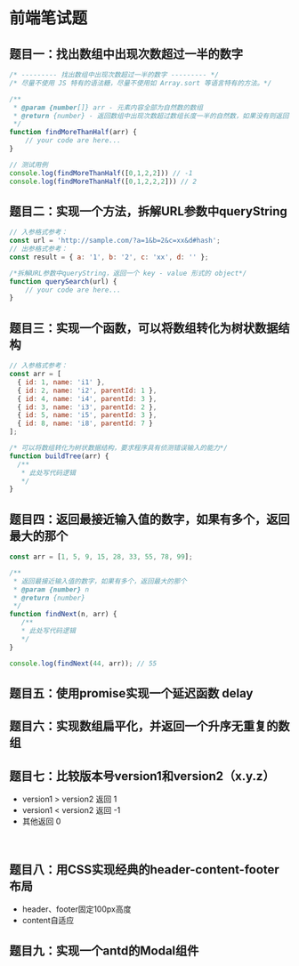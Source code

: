 # 前端笔试题

## 题目一：找出数组中出现次数超过一半的数字
```javascript
/* --------- 找出数组中出现次数超过一半的数字 --------- */
/* 尽量不使用 JS 特有的语法糖，尽量不使用如 Array.sort 等语言特有的方法。*/

/**
 * @param {number[]} arr - 元素内容全部为自然数的数组
 * @return {number} - 返回数组中出现次数超过数组长度一半的自然数，如果没有则返回 -1 
 */
function findMoreThanHalf(arr) {
    // your code are here...
}

// 测试用例
console.log(findMoreThanHalf([0,1,2,2])) // -1
console.log(findMoreThanHalf([0,1,2,2,2])) // 2

```


## 题目二：**实现一个方法，拆解URL参数中queryString**
```javascript
// 入参格式参考：
const url = 'http://sample.com/?a=1&b=2&c=xx&d#hash';
// 出参格式参考：
const result = { a: '1', b: '2', c: 'xx', d: '' };

/*拆解URL参数中queryString，返回一个 key - value 形式的 object*/
function querySearch(url) {
    // your code are here...
}
```
## 题目三：实现一个函数，可以将数组转化为树状数据结构
```javascript
// 入参格式参考：
const arr = [
  { id: 1, name: 'i1' },
  { id: 2, name: 'i2', parentId: 1 },
  { id: 4, name: 'i4', parentId: 3 },
  { id: 3, name: 'i3', parentId: 2 },
  { id: 5, name: 'i5', parentId: 3 },
  { id: 8, name: 'i8', parentId: 7 }
];

/* 可以将数组转化为树状数据结构，要求程序具有侦测错误输入的能力*/
function buildTree(arr) {
  /**
   * 此处写代码逻辑
   */
}
```
## 题目四：返回最接近输入值的数字，如果有多个，返回最大的那个
```javascript
const arr = [1, 5, 9, 15, 28, 33, 55, 78, 99];

/**
 * 返回最接近输入值的数字，如果有多个，返回最大的那个
 * @param {number} n
 * @return {number}
 */
function findNext(n, arr) {
   /**
   * 此处写代码逻辑
   */
}

console.log(findNext(44, arr)); // 55
```


## 题目五：使用promise实现一个延迟函数 delay


## 题目六：实现数组扁平化，并返回一个升序无重复的数组


## 题目七：比较版本号version1和version2（x.y.z）

- version1 > version2 返回 1
- version1 < version2 返回 -1
- 其他返回 0


<br />

## 题目八：用CSS实现经典的header-content-footer布局

- header、footer固定100px高度
- content自适应



## 题目九：实现一个antd的Modal组件

<br />
<br />


